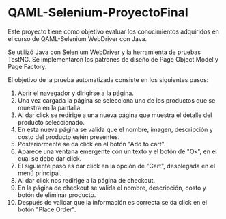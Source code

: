 # QAML-Selenium-ProyectoFinal

Este proyecto tiene como objetivo evaluar los conocimientos adquiridos en el curso de QAML-Selenium WebDriver con Java.

Se utilizó Java con Selenium WebDriver y la herramienta de pruebas TestNG. 
Se implementaron los patrones de diseño de Page Object Model y Page Factory.

El objetivo de la prueba automatizada consiste en los siguientes pasos:

1. Abrir el navegador y dirigirse a la página.
2. Una vez cargada la página se selecciona uno de los productos que se muestra en la pantalla.
3. Al dar click se redirige a una nueva página que muestra el detalle del producto seleccionado.
4. En esta nueva página se valida que el nombre, imagen, descripción y costo del producto estén presentes.
5. Posteriormente se da click en el botón "Add to cart".
6. Aparece una ventana emergente con un texto y el botón de "Ok", en el cual se debe dar click.
7. El siguiente paso es dar click en la opción de "Cart", desplegada en el menú principal.
8. Al dar click nos redirige a la página de checkout.
9. En la página de checkout se valida el nombre, descripción, costo y botón de eliminar producto.
10. Después de validar que la información es correcta se da click en el botón "Place Order".
